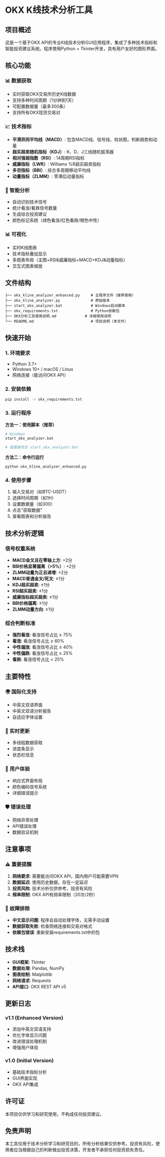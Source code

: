 # OKX K线技术分析工具

## 项目概述

这是一个基于OKX API的专业K线技术分析GUI应用程序，集成了多种技术指标和智能投资建议系统。程序使用Python + Tkinter开发，具有用户友好的图形界面。

## 核心功能

### 📊 数据获取
- 实时获取OKX交易所历史K线数据
- 支持多种时间周期（1分钟到1天）
- 可配置数据量（最多300条）
- 支持所有OKX现货交易对

### 📈 技术指标
- **平滑异同平均线（MACD）**: 包含MACD线、信号线、柱状图，判断趋势和动量
- **超买超卖随机指标（KDJ）**: K、D、J三线随机振荡器
- **相对强弱指数（RSI）**: 14周期RSI指标
- **威廉指标（LWR）**: Williams %R超买超卖指标
- **多空指标（BBI）**: 综合多周期移动平均线
- **动量指标（ZLMM）**: 零滞后动量指标

### 🎯 智能分析
- 自动识别技术信号
- 统计看涨/看跌信号数量
- 生成综合投资建议
- 颜色标记系统（绿色看涨/红色看跌/橙色中性）

### 📊 可视化
- 实时K线图表
- 技术指标叠加显示
- 多图表布局（主图+RSI&威廉指标+MACD+KDJ&动量指标）
- 交互式图表缩放

## 文件结构

```
├── okx_kline_analyzer_enhanced.py     # 主程序文件（推荐使用）
├── okx_kline_analyzer.py              # 原始版本
├── start_okx_analyzer.bat             # Windows启动脚本
├── okx_requirements.txt               # Python依赖包
├── OKX分析工具使用说明.md             # 详细使用说明
└── README.md                          # 项目说明（本文件）
```

## 快速开始

### 1. 环境要求
- Python 3.7+
- Windows 10+ / macOS / Linux
- 网络连接（能访问OKX API）

### 2. 安装依赖
```bash
pip install -r okx_requirements.txt
```

### 3. 运行程序

**方法一：使用脚本（推荐）**
```bash
# Windows
start_okx_analyzer.bat

# 或直接双击 start_okx_analyzer.bat
```

**方法二：命令行运行**
```bash
python okx_kline_analyzer_enhanced.py
```

### 4. 使用步骤
1. 输入交易对（如BTC-USDT）
2. 选择时间周期（如1H）
3. 设置数据量（如300）
4. 点击"获取数据"
5. 查看图表和分析报告

## 技术分析逻辑

### 信号权重系统
- **MACD金叉且在零轴上方**: +2分
- **BBI价格显著偏离（>5%）**: +2分
- **ZLMM动量为正且递增**: +2分
- **MACD普通金叉/死叉**: ±1分
- **KDJ超买超卖**: ±1分
- **RSI超买超卖**: ±1分
- **威廉指标超买超卖**: ±1分
- **BBI价格偏离**: ±1分
- **ZLMM动量方向**: ±1分

### 综合判断标准
- **强烈看涨**: 看涨信号占比 ≥ 75%
- **看涨**: 看涨信号占比 ≥ 60%
- **中性偏涨**: 看涨信号占比 ≥ 40%
- **中性偏跌**: 看涨信号占比 ≥ 25%
- **看跌**: 看涨信号占比 < 25%

## 主要特性

### 🌍 国际化支持
- 中英文双语界面
- 中英文双语分析报告
- 自适应字体设置

### 🔄 实时更新
- 多线程数据获取
- 进度条显示
- 状态栏信息

### 🎨 用户体验
- 响应式界面布局
- 颜色编码信号系统
- 详细错误提示

### 🛡️ 错误处理
- 网络异常处理
- API错误处理
- 数据验证机制

## 注意事项

### ⚠️ 重要提醒
1. **网络要求**: 需要能访问OKX API，国内用户可能需要VPN
2. **数据延迟**: 使用历史数据，存在一定延迟
3. **投资风险**: 技术分析仅供参考，投资有风险
4. **频率限制**: OKX API有频率限制（20次/2秒）

### 🔧 故障排除
- **中文显示问题**: 程序会自动处理字体，无需手动设置
- **数据获取失败**: 检查网络连接和交易对格式
- **依赖包错误**: 重新安装requirements.txt中的包

## 技术栈

- **GUI框架**: Tkinter
- **数据处理**: Pandas, NumPy
- **图表绘制**: Matplotlib
- **网络请求**: Requests
- **API接口**: OKX REST API v5

## 更新日志

### v1.1 (Enhanced Version)
- 添加中英文双语支持
- 优化字体显示问题
- 改进错误处理机制
- 增强用户体验

### v1.0 (Initial Version)
- 基础技术指标分析
- GUI界面实现
- OKX API集成

## 许可证

本项目仅供学习和研究使用，不构成任何投资建议。

## 免责声明

本工具仅用于技术分析学习和研究目的，所有分析结果仅供参考。投资有风险，使用者应当根据自己的判断做出投资决策，开发者不承担任何投资损失责任。
